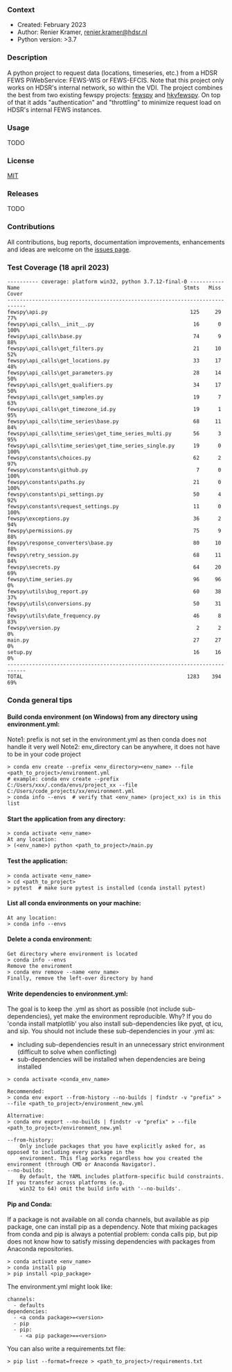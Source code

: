 ### Context
* Created: February 2023
* Author: Renier Kramer, renier.kramer@hdsr.nl
* Python version: >3.7

[hkvfewspy]: https://github.com/HKV-products-services/hkvfewspy
[fewspy]: https://github.com/d2hydro/fewspy
[MIT]: https://github.com/hdsr-mid/hdsr_fewspy/blob/main/LICENSE.txt
[Deltares FEWS PI]: https://publicwiki.deltares.nl/display/FEWSDOC/FEWS+PI+REST+Web+Service
[issues page]: https://github.com/hdsr-mid/hdsr_fewspy/issues

### Description
A python project to request data (locations, timeseries, etc.) from a HDSR FEWS PiWebService: FEWS-WIS or FEWS-EFCIS. 
Note that this project only works on HDSR's internal network, so within the VDI. 
The project combines the best from two existing fewspy projects: [fewspy] and [hkvfewspy]. On top of that it adds 
"authentication" and "throttling" to minimize request load on HDSR's internal FEWS instances.

### Usage 
TODO

### License 
[MIT]

### Releases
TODO

### Contributions
All contributions, bug reports, documentation improvements, enhancements and ideas are welcome on the [issues page].

### Test Coverage (18 april 2023)
```
---------- coverage: platform win32, python 3.7.12-final-0 -----------
Name                                                     Stmts   Miss  Cover
----------------------------------------------------------------------------
fewspy\api.py                                              125     29    77%
fewspy\api_calls\__init__.py                                16      0   100%
fewspy\api_calls\base.py                                    74      9    88%
fewspy\api_calls\get_filters.py                             21     10    52%
fewspy\api_calls\get_locations.py                           33     17    48%
fewspy\api_calls\get_parameters.py                          28     14    50%
fewspy\api_calls\get_qualifiers.py                          34     17    50%
fewspy\api_calls\get_samples.py                             19      7    63%
fewspy\api_calls\get_timezone_id.py                         19      1    95%
fewspy\api_calls\time_series\base.py                        68     11    84%
fewspy\api_calls\time_series\get_time_series_multi.py       56      3    95%
fewspy\api_calls\time_series\get_time_series_single.py      19      0   100%
fewspy\constants\choices.py                                 62      2    97%
fewspy\constants\github.py                                   7      0   100%
fewspy\constants\paths.py                                   21      0   100%
fewspy\constants\pi_settings.py                             50      4    92%
fewspy\constants\request_settings.py                        11      0   100%
fewspy\exceptions.py                                        36      2    94%
fewspy\permissions.py                                       75      9    88%
fewspy\response_converters\base.py                          80     10    88%
fewspy\retry_session.py                                     68     11    84%
fewspy\secrets.py                                           64     20    69%
fewspy\time_series.py                                       96     96     0%
fewspy\utils\bug_report.py                                  60     38    37%
fewspy\utils\conversions.py                                 50     31    38%
fewspy\utils\date_frequency.py                              46      8    83%
fewspy\version.py                                            2      2     0%
main.py                                                     27     27     0%
setup.py                                                    16     16     0%
----------------------------------------------------------------------------
TOTAL                                                     1283    394    69%
```

### Conda general tips
#### Build conda environment (on Windows) from any directory using environment.yml:
Note1: prefix is not set in the environment.yml as then conda does not handle it very well
Note2: env_directory can be anywhere, it does not have to be in your code project
```
> conda env create --prefix <env_directory><env_name> --file <path_to_project>/environment.yml
# example: conda env create --prefix C:/Users/xxx/.conda/envs/project_xx --file C:/Users/code_projects/xx/environment.yml
> conda info --envs  # verify that <env_name> (project_xx) is in this list 
```
#### Start the application from any directory:
```
> conda activate <env_name>
At any location:
> (<env_name>) python <path_to_project>/main.py
```
#### Test the application:
```
> conda activate <env_name>
> cd <path_to_project>
> pytest  # make sure pytest is installed (conda install pytest)
```
#### List all conda environments on your machine:
```
At any location:
> conda info --envs
```
#### Delete a conda environment:
```
Get directory where environment is located 
> conda info --envs
Remove the enviroment
> conda env remove --name <env_name>
Finally, remove the left-over directory by hand
```
#### Write dependencies to environment.yml:
The goal is to keep the .yml as short as possible (not include sub-dependencies), yet make the environment 
reproducible. Why? If you do 'conda install matplotlib' you also install sub-dependencies like pyqt, qt 
icu, and sip. You should not include these sub-dependencies in your .yml as:
- including sub-dependencies result in an unnecessary strict environment (difficult to solve when conflicting)
- sub-dependencies will be installed when dependencies are being installed
```
> conda activate <conda_env_name>

Recommended:
> conda env export --from-history --no-builds | findstr -v "prefix" > --file <path_to_project>/environment_new.yml   

Alternative:
> conda env export --no-builds | findstr -v "prefix" > --file <path_to_project>/environment_new.yml 

--from-history: 
    Only include packages that you have explicitly asked for, as opposed to including every package in the 
    environment. This flag works regardless how you created the environment (through CMD or Anaconda Navigator).
--no-builds:
    By default, the YAML includes platform-specific build constraints. If you transfer across platforms (e.g. 
    win32 to 64) omit the build info with '--no-builds'.
```
#### Pip and Conda:
If a package is not available on all conda channels, but available as pip package, one can install pip as a dependency.
Note that mixing packages from conda and pip is always a potential problem: conda calls pip, but pip does not know 
how to satisfy missing dependencies with packages from Anaconda repositories. 
```
> conda activate <env_name>
> conda install pip
> pip install <pip_package>
```
The environment.yml might look like:
```
channels:
  - defaults
dependencies:
  - <a conda package>=<version>
  - pip
  - pip:
    - <a pip package>==<version>
```
You can also write a requirements.txt file:
```
> pip list --format=freeze > <path_to_project>/requirements.txt
```
